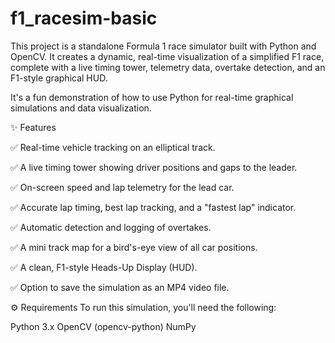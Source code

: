 # f1_racesim-basic
This project is a standalone Formula 1 race simulator built with Python and OpenCV. It creates a dynamic, real-time visualization of a simplified F1 race, complete with a live timing tower, telemetry data, overtake detection, and an F1-style graphical HUD.

It's a fun demonstration of how to use Python for real-time graphical simulations and data visualization.

✨ Features

✅ Real-time vehicle tracking on an elliptical track.

✅ A live timing tower showing driver positions and gaps to the leader.

✅ On-screen speed and lap telemetry for the lead car.

✅ Accurate lap timing, best lap tracking, and a "fastest lap" indicator.

✅ Automatic detection and logging of overtakes.

✅ A mini track map for a bird's-eye view of all car positions.

✅ A clean, F1-style Heads-Up Display (HUD).

✅ Option to save the simulation as an MP4 video file.




⚙️ Requirements
To run this simulation, you'll need the following:

Python 3.x
OpenCV (opencv-python)
NumPy

